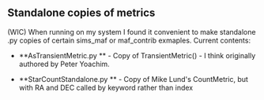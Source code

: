 ## Standalone copies of metrics ##

(WIC) When running on my system I found it convenient to make standalone .py copies of 
certain sims_maf or maf_contrib exmaples. Current contents:

* **AsTransientMetric.py ** - Copy of TransientMetric() - I think originally authored 
by Peter Yoachim.

* **StarCountStandalone.py ** - Copy of Mike Lund's CountMetric, but with RA and DEC 
called by keyword rather than index
